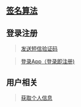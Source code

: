 ## [签名算法](https://github.com/laravelup/demo/wiki/签名算法)

## 登录注册
> [发送短信验证码](https://github.com/laravelup/demo/wiki/发送短信验证码)

> [登录App（登录即注册)](https://github.com/laravelup/demo/wiki/%E7%99%BB%E5%BD%95App%EF%BC%88%E7%99%BB%E5%BD%95%E5%8D%B3%E6%B3%A8%E5%86%8C%EF%BC%89)

## 用户相关
> [获取个人信息](https://github.com/laravelup/demo/wiki/获取个人信息)

